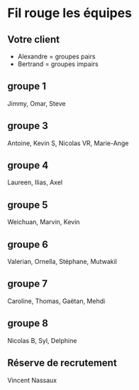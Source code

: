 # Fil rouge les équipes
## Votre client
- Alexandre = groupes pairs
- Bertrand = groupes impairs

## groupe 1
Jimmy, Omar, Steve

## groupe 3
Antoine, Kevin S, Nicolas VR, Marie-Ange

## groupe 4
Laureen, Ilias, Axel

## groupe 5
Weichuan, Marvin, Kevin

## groupe 6
Valerian, Ornella, Stéphane,  Mutwakil 

## groupe 7
Caroline, Thomas, Gaëtan, Mehdi
 
## groupe 8
Nicolas B, Syl, Delphine

## Réserve de recrutement
Vincent Nassaux 

